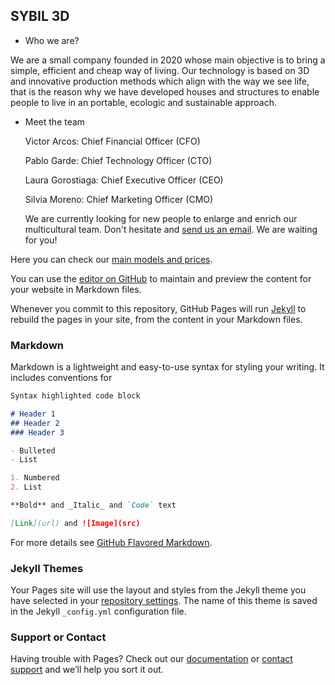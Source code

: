 ## SYBIL 3D

* Who we are?

We are a small company founded in 2020 whose main objective is to bring a simple, efficient and cheap way of living. Our technology is based on 3D and innovative production methods which align with the way we see life, that is the reason why we have developed houses and structures to enable people to live in an portable, ecologic and sustainable approach.

* Meet the team 

  Victor Arcos: Chief Financial Officer (CFO)
  
  Pablo Garde: Chief Technology Officer (CTO)
  
  Laura Gorostiaga: Chief Executive Officer (CEO)
  
  Silvia Moreno: Chief Marketing Officer (CMO)
  
  
  We are currently looking for new people to enlarge and enrich our multicultural team. Don't hesitate and [send us an email](https://www.google.com/search?q=traducir+no+sabiamos+qu%C3%A9+poner+pero+hemos+puesto+este+link+para+ser+mas+guays&bih=736&biw=1517&hl=es&ei=fFR0YNDJDsHFgwfDmYygDQ&oq=traducir+no+sabiamos+qu%C3%A9+poner+pero+hemos+puesto+este+link+para+ser+mas+guays&gs_lcp=Cgdnd3Mtd2l6EAM6BwgAEEcQsANQ5hlY9iJgkSRoAHADeACAAdMEiAHAEJIBCzAuMy4xLjEuMS4xmAEAoAEBqgEHZ3dzLXdpesgBCMABAQ&sclient=gws-wiz&ved=0ahUKEwjQ95Lx8PjvAhXB4uAKHcMMA9QQ4dUDCA0&uact=5). We are waiting for you! 
  
Here you can check our [main models and prices](https://hsmfilms.fandom.com/es/wiki/Wildcats). 

You can use the [editor on GitHub](https://github.com/Ainhoa-Urtasun-UPNA/hohr-project-group-assignment-sybil3d/edit/gh-pages/index.md) to maintain and preview the content for your website in Markdown files.

Whenever you commit to this repository, GitHub Pages will run [Jekyll](https://jekyllrb.com/) to rebuild the pages in your site, from the content in your Markdown files.

### Markdown

Markdown is a lightweight and easy-to-use syntax for styling your writing. It includes conventions for

```markdown
Syntax highlighted code block

# Header 1
## Header 2
### Header 3

- Bulleted
- List

1. Numbered
2. List

**Bold** and _Italic_ and `Code` text

[Link](url) and ![Image](src)
```

For more details see [GitHub Flavored Markdown](https://guides.github.com/features/mastering-markdown/).

### Jekyll Themes

Your Pages site will use the layout and styles from the Jekyll theme you have selected in your [repository settings](https://github.com/Ainhoa-Urtasun-UPNA/hohr-project-group-assignment-sybil3d/settings/pages). The name of this theme is saved in the Jekyll `_config.yml` configuration file.

### Support or Contact

Having trouble with Pages? Check out our [documentation](https://docs.github.com/categories/github-pages-basics/) or [contact support](https://support.github.com/contact) and we’ll help you sort it out.
